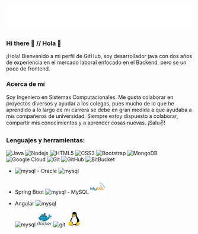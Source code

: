<h1 align="center">
  <img src="./ed.svg" alt="Eduardo Bernabe" />
</h1>

### Hi there 👋 // Hola 👋



¡Hola! Bienvenido a mi perfil de GitHub, soy desarrollador java con dos años de experiencia en el mercado laboral enfocado en el Backend, pero se un poco de frontend.

### Acerca de mí
Soy Ingeniero en Sistemas Computacionales. Me gusta colaborar en proyectos diversos y ayudar a los colegas, pues mucho de lo que he aprendido a lo largo de mi carrera se debe en gran medida a que ayudaba a mis compañeros de universidad. Siempre estoy dispuesto a colaborar, compartir mis conocimientos y a aprender cosas nuevas. ¡Salu✌️! 


<!-- <p align="left"> -->
<!-- <a href="https://linkedin.com/in/lizandro-narvaez" target="blank"><img align="center" src="https://raw.githubusercontent.com/rahuldkjain/github-profile-readme-generator/master/src/images/icons/Social/linked-in-alt.svg" alt="linkedin.com/in/lizandro-narvaez" height="30" width="40" /></a>
</p> -->

### Lenguajes y herramientas:
![Java](https://www.vectorlogo.zone/logos/java/java-icon.svg)
![Nodejs](https://img.shields.io/badge/-Nodejs-black?style=flat-square&logo=Node.js)
![HTML5](https://img.shields.io/badge/-HTML5-E34F26?style=flat-square&logo=html5&logoColor=white)
![CSS3](https://img.shields.io/badge/-CSS3-1572B6?style=flat-square&logo=css3)
![Bootstrap](https://img.shields.io/badge/-Bootstrap-563D7C?style=flat-square&logo=bootstrap)
![MongoDB](https://img.shields.io/badge/-MongoDB-black?style=flat-square&logo=mongodb)
![Google Cloud](https://img.shields.io/badge/Google%20Cloud-black?style=flat-square&logo=google-cloud)
![Git](https://img.shields.io/badge/-Git-black?style=flat-square&logo=git)
![GitHub](https://img.shields.io/badge/-GitHub-181717?style=flat-square&logo=github)
![BitBucket](https://img.shields.io/badge/-BitBucket-darkblue?style=flat-square&logo=bitbucket)

-   <a target="_blank" rel="noreferrer"> <img src="https://www.vectorlogo.zone/logos/java/java-icon.svg" alt="mysql" width="40" height="40"/> </a>                    - Oracle <a target="_blank" rel="noreferrer"> <img src="https://www.vectorlogo.zone/logos/oracle/oracle-icon.svg" alt="mysql" width="40" height="40"/> </a>
- Spring Boot <a target="_blank" rel="noreferrer"> <img src="https://www.vectorlogo.zone/logos/springio/springio-icon.svg" alt="mysql" width="40" height="40"/> </a>      - MySQL <a target="_blank" rel="noreferrer"> <img src="https://raw.githubusercontent.com/devicons/devicon/master/icons/mysql/mysql-original-wordmark.svg" alt="mysql" width="40" height="40"/> </a> 
- Angular <a target="_blank" rel="noreferrer"> <img src="https://www.vectorlogo.zone/logos/angular/angular-icon.svg" alt="mysql" width="40" height="40"/> </a>



  
 
  

  <a target="_blank" rel="noreferrer"> <img src="https://www.vectorlogo.zone/logos/getpostman/getpostman-icon.svg" alt="mysql" width="40" height="40"/> </a>
  <a target="_blank" rel="noreferrer"> <img src="https://raw.githubusercontent.com/devicons/devicon/master/icons/docker/docker-original-wordmark.svg" alt="docker" width="40" height="40"/> </a> 
  <a target="_blank" rel="noreferrer"> <img src="https://www.vectorlogo.zone/logos/git-scm/git-scm-icon.svg" alt="git" width="40" height="40"/> </a>
  <a target="_blank" rel="noreferrer"> <img src="https://raw.githubusercontent.com/devicons/devicon/master/icons/linux/linux-original.svg" alt="linux" width="40" height="40"/> </a> 
</p>



<!--
**eduardob1324/eduardob1324** is a ✨ _special_ ✨ repository because its `README.md` (this file) appears on your GitHub profile.

Here are some ideas to get you started:

- 🔭 I’m currently working on ...
- 🌱 I’m currently learning ...
- 👯 I’m looking to collaborate on ...
- 🤔 I’m looking for help with ...
- 💬 Ask me about ...
- 📫 How to reach me: ...
- 😄 Pronouns: ...
- ⚡ Fun fact: ...
-->
